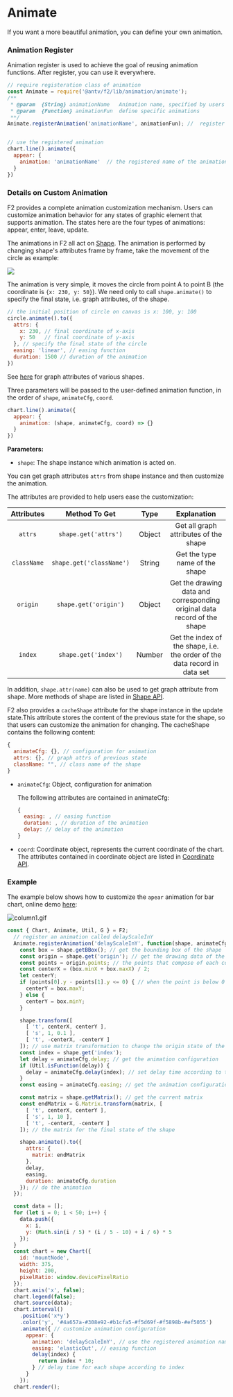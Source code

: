 # Animate

If you want a more beautiful animation, you can define your own animation.

### Animation Register

Animation register is used to achieve the goal of reusing animation functions. After register, you can use it everywhere.

```javascript
// require registeration class of animation
const Animate = require('@antv/f2/lib/animation/animate');
/**
 * @param  {String} animationName   Animation name, specified by users
 * @param  {Function} animationFun  define specific animations 
 **/
Animate.registerAnimation('animationName', animationFun); //  register a animation called animationName


// use the registered animation
chart.line().animate({
  appear: {
    animation: 'animationName'  // the registered name of the animation
  }
})
```

### Details on Custom Animation

F2 provides a complete animation customization mechanism. Users can customize animation behavior for any states of graphic element that supports animation. The states here are the four types of animations: appear, enter, leave, update.

The animations in F2 all act on [Shape](../api/g/shape.md). The animation is performed by changing shape's attributes frame by frame, take the movement of the circle as example:

![](https://gw.alipayobjects.com/zos/rmsportal/VsphIrCJSqpILogoZTiS.gif)

The animation is very simple, it moves the circle from point A to point B \(the coordinate is `{x: 230, y: 50}`\). We need only to call `shape.animate()` to specify the final state, i.e. graph attributes, of the shape.

```javascript
// the initial position of circle on canvas is x: 100, y: 100
circle.animate().to({
  attrs: {
    x: 230, // final coordinate of x-axis
    y: 50   // final coordinate of y-axis
  }, // specify the final state of the circle
  easing: 'linear', // easing function
  duration: 1500 // duration of the animation
})
```

See [here](../api/g/shape.md) for graph attributes of various shapes.

Three parameters will be passed to the user-defined animation function, in the order of `shape`, `animateCfg`, `coord`.

```javascript
chart.line().animate({
  appear: {
    animation: (shape, animateCfg, coord) => {}
  }
})
```

**Parameters:**

* `shape`: The shape instance which animation is acted on.

You can get graph attributes `attrs` from shape instance and then customize the animation.

The attributes are provided to help users ease the customization:

| Attributes | Method To Get | Type | Explanation |
| :---: | :---: | :---: | :---: |
| `attrs` | `shape.get('attrs')` | Object | Get all graph attributes of the shape |
| `className` | `shape.get('className')` | String | Get the type name of the shape |
| `origin` | `shape.get('origin')` | Object | Get the drawing data and corresponding original data record of the shape |
| `index` | `shape.get('index')` | Number | Get the index of the shape, i.e. the order of the data record in data set |

In addition, `shape.attr(name)` can also be used to get graph attribute from shape. More methods of shape are listed in [Shape API](../api/g/shape.md#methods).

F2 also provides a `cacheShape` attribute for the shape instance in the update state.This attribute stores the content of the previous state for the shape, so that users can customize the animation for changing. The cacheShape contains the following content:

```javascript
{
  animateCfg: {}, // configuration for animation
  attrs: {}, // graph attrs of previous state
  className: "", // class name of the shape
}
```

* `animateCfg`: Object, configuration for animation

  The following attributes are contained in animateCfg:

  ```javascript
  {
    easing: , // easing function
    duration: , // duration of the animation
    delay: // delay of the animation
  }
  ```

* `coord`: Coordinate object, represents the current coordinate of the chart. The attributes contained in coordinate object are listed in [Coordinate API](../api/coordinate.md).

### Example

The example below shows how to customize the `apear` animation for bar chart, online demo [here](https://antv.alipay.com/zh-cn/f2/3.x/demo/other/animated-column.html): 

![column1.gif](https://gw.alipayobjects.com/zos/skylark/477ede4d-3496-42c9-97a6-f63195765dbd/2018/gif/2e743bec-fefb-46f1-96f3-cc0e965d4234.gif)

```javascript
const { Chart, Animate, Util, G } = F2;
  // register an animation called delayScaleInY
  Animate.registerAnimation('delayScaleInY', function(shape, animateCfg) {
    const box = shape.getBBox(); // get the bounding box of the shape
    const origin = shape.get('origin'); // get the drawing data of the shape
    const points = origin.points; // the points that compose of each column
    const centerX = (box.minX + box.maxX) / 2;
    let centerY;
    if (points[0].y - points[1].y <= 0) { // when the point is below 0
      centerY = box.maxY;
    } else {
      centerY = box.minY;
    }

    shape.transform([
      [ 't', centerX, centerY ],
      [ 's', 1, 0.1 ],
      [ 't', -centerX, -centerY ]
    ]); // use matrix transformation to change the origin state of the shape. scaleY.
    const index = shape.get('index');
    let delay = animateCfg.delay; // get the animation configuration
    if (Util.isFunction(delay)) {
      delay = animateCfg.delay(index); // set delay time according to the index
    }
    const easing = animateCfg.easing; // get the animation configuration

    const matrix = shape.getMatrix(); // get the current matrix
    const endMatrix = G.Matrix.transform(matrix, [
      [ 't', centerX, centerY ],
      [ 's', 1, 10 ],
      [ 't', -centerX, -centerY ]
    ]); // the matrix for the final state of the shape

    shape.animate().to({
      attrs: {
        matrix: endMatrix
      },
      delay,
      easing,
      duration: animateCfg.duration
    }); // do the animation
  });

  const data = [];
  for (let i = 0; i < 50; i++) {
    data.push({
      x: i,
      y: (Math.sin(i / 5) * (i / 5 - 10) + i / 6) * 5
    });
  }
  const chart = new Chart({
    id: 'mountNode',
    width: 375,
    height: 200,
    pixelRatio: window.devicePixelRatio
  });
  chart.axis('x', false);
  chart.legend(false);
  chart.source(data);
  chart.interval()
    .position('x*y')
    .color('y', '#4a657a-#308e92-#b1cfa5-#f5d69f-#f5898b-#ef5055')
    .animate({ // customize animation configuration
      appear: {
        animation: 'delayScaleInY', // use the registered animation name
        easing: 'elasticOut', // easing function
        delay(index) {
          return index * 10;
        } // delay time for each shape according to index
      }
    });
  chart.render();
```

